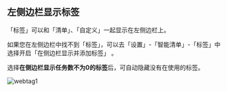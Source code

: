 ## 左侧边栏显示标签

「标签」可以和「清单」、「自定义」一起显示在左侧边栏上。

如果您在左侧边栏中找不到「标签」，可以去「设置」-「智能清单」-「标签」中选择开启「在侧边栏显示并添加标签」 。

选择**在侧边栏显示任务数不为0的标签**后，可自动隐藏没有在使用的标签。

![webtag1](../images/web/showtag.png) 
